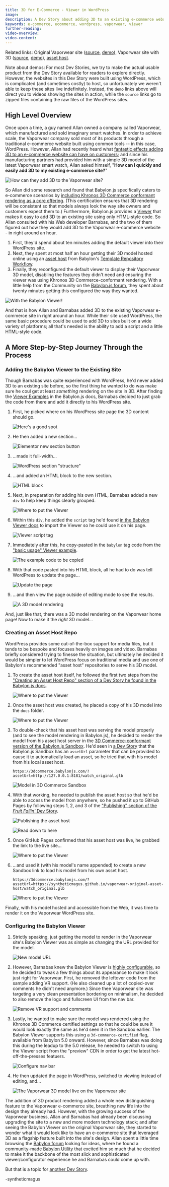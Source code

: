 ```yaml
---
title: 3D for E-Commerce - Viewer in WordPress
image:
description: A Dev Story about adding 3D to an existing e-commerce website, the fast way.
keywords: e-commerce, ecommerce, wordpress, vaporwear, viewer
further-reading:
video-overview:
video-content:
---
```


Related links:
Original Vaporwear site ([source](https://github.com/syntheticmagus/vaporwear-original-asset-host/tree/main/wp_sites_sources/vaporwear), 
[demo](https://syntheticmagus.github.io/vaporwear-original-asset-host/vaporwear_wp_original.mp4)),
Vaporwear site with 3D ([source](https://github.com/syntheticmagus/vaporwear-original-asset-host/tree/main/wp_sites_sources/vaporwear_viewer),
[demo](https://syntheticmagus.github.io/vaporwear-original-asset-host/vaporwear_wp_with_viewer.mp4)),
[asset host](https://github.com/syntheticmagus/vaporwear-original-asset-host/).

Note about demos: For most Dev Stories, we try to make the actual usable
product from the Dev Story available for readers to explore directly. 
However, the websites in this Dev Story were built using WordPress, which 
is complicated (and sometimes costly) to host, so unfortunately we weren't 
able to keep these sites live indefinitely. Instead, the `demo` links 
above will direct you to videos showing the sites in action, while the 
`source` links go to zipped files containing the raw files of the 
WordPress sites.

## High Level Overview

Once upon a time, a guy named Allan owned a company called Vaporwear, which
manufactured and sold imaginary smart watches. In order to achieve scale,
the Vaporwear company sold most of its products through a traditional 
e-commerce website built using common tools -- in this case, WordPress. 
However, Allan had recently heard what 
[fantastic effects adding 3D to an e-commerce website can have on customers](https://www.zdnet.com/article/2021-is-the-year-that-3d-and-augmented-reality-for-commerce-cashes-in/);
and since his manufacturing partners had provided him with a simple 3D 
model of the latest Vaporwear smart watch, Allan asked himself, "**How can 
I quickly and easily add 3D to my existing e-commerce site?**"

![How can they add 3D to the Vaporwear site?](/img/devStories/vaporwearViewer/vaporwear_viewer_question.png)

So Allan did some research and found that Babylon.js specifically 
caters to e-commerce scenarios by 
[including Khronos 3D Commerce conformant rendering as a core offering](https://doc.babylonjs.com/divingDeeper/3D_commerce_certif).
(This certification ensures that 3D rendering will be consistent so that 
models always look the way site owners and customers expect them to.) 
Furthermore, Babylon.js provides a 
[Viewer](https://doc.babylonjs.com/extensions/babylonViewer) that makes it
easy to add 3D to an existing site using only HTML-style code. So Allan 
consulted with his Web developer Barnabas, and the two of them figured out
how they would add 3D to the Vaporwear e-commerce website - in right around
an hour.

1.	First, they'd spend about ten minutes adding the default viewer into 
    their WordPress site.
1.	Next, they spent at most half an hour getting their 3D model hosted
    online using an 
    [asset host](https://github.com/BabylonJS/asset-host-template) 
    from Babylon's 
    [Template Repository Workflow](https://doc.babylonjs.com/toolsAndResources/templateRepositories#the-template-repository-workflow).
1.	Finally, they reconfigured the default viewer to display their Vaporwear
    3D model, disabling the features they didn't need and ensuring the 
    viewer was using Khronos 3D Commerce-conformant rendering. With a 
    little help from the Community on the
    [Babylon.js forum](https://forum.babylonjs.com/questions),
    they spent about twenty minutes getting this configured the way they 
    wanted.

![With the Babylon Viewer!](/img/devStories/vaporwearViewer/vaporwear_viewer_answer.png)

And that is how Allan and Barnabas added 3D to the existing Vaporwear 
e-commerce site in right around an hour. While their site used WordPress,
the same basic procedure could be used to add 3D to sites built on a wide
variety of platforms; all that's needed is the ability to add a script and
a little HTML-style code.

## A More Step-by-Step Journey Through the Process

### Adding the Babylon Viewer to the Existing Site

Though Barnabas was quite experienced with WordPress, he'd never added 3D
to an existing site before, so the first thing he wanted to do was make 
sure he coul get at least *something* rendering on the site in 3D. After 
finding the
[Viewer Examples](https://doc.babylonjs.com/extensions/babylonViewer/viewerExamples#basic-usage)
in the Babylon.js docs, Barnabas decided to just grab the code from there 
and add it directly to his WordPress site.

1.  First, he picked where on his WordPress site page the 3D content 
    should go.

    ![Here's a good spot](/img/devStories/vaporwearViewer/01_deciding_where.png)
1.  He then added a new section...

    ![Elementor new section button](/img/devStories/vaporwearViewer/03_new_section.png)
1.  ...made it full-width...

    ![WordPress section "structure"](/img/devStories/vaporwearViewer/04_structure.png!500)
1.  ...and added an HTML block to the new section.

    ![HTML block](/img/devStories/vaporwearViewer/05_html_block.png)
1.  Next, in preparation for adding his own HTML, Barnabas added a new
    `div` to help keep things clearly grouped.

    ![Where to put the Viewer](/img/devStories/vaporwearViewer/06_div.png)
1.  Within this `div`, he added the `script` tag he'd found 
    [in the Babylon Viewer docs](https://doc.babylonjs.com/extensions/babylonViewer#display-3d-models-on-your-webpage) 
    to import the Viewer so he could use it on his page.

    ![Viewer script tag](/img/devStories/vaporwearViewer/07_script.png)
1.  Immediately after this, he copy-pasted in the `babylon` tag code
    from the 
    ["basic usage" Viewer example](https://github.com/BabylonJS/Babylon.js/tree/master/packages/tools/viewer/public/basicExample.html#L18-L31).

    ![The example code to be copied](/img/devStories/vaporwearViewer/08_copy-paste.png)
1.  With that code pasted into his HTML block, all he had to do was tell
    WordPress to update the page...

    ![Update the page](/img/devStories/vaporwearViewer/09_update.png)
1.  ...and then view the page outside of editing mode to see the results.

    ![A 3D model rendering](/img/devStories/vaporwearViewer/10_first_render.png)

And, just like that, there was a 3D model rendering on the Vaporwear home
page! Now to make it the *right* 3D model...

### Creating an Asset Host Repo

WordPress provides some out-of-the-box support for media files, but it 
tends to be bespoke and focuses heavily on images and video. Barnabas 
briefly considered trying to finesse the situation, but ultimately he 
decided it would be simpler to let WordPress focus on traditional media 
and use one of Babylon's recommended "asset host" repositories to serve 
his 3D model.

1.  To create the asset host itself, he followed the first two steps
    from the 
    ["Creating an Asset Host Repo" section of a Dev Story he found in the Babylon.js docs](https://doc.babylonjs.com/guidedLearning/devStories/fruitFalling#creating-an-asset-host-repo).
    
    ![Where to put the Viewer](/img/devStories/vaporwearViewer/11_create_asset_host.png)
1.  Once the asset host was created, he placed a copy of his 3D model 
    into the `docs` folder.

    ![Where to put the Viewer](/img/devStories/vaporwearViewer/12_docs_folder.png)
1.  To double-check that his asset host was serving the model properly 
    (and to see the model rendering in Babylon.js), he decided to render
    the model from his asset host server in the 
    [3D Commerce-conformant version of the Babylon.js Sandbox](https://3dcommerce.babylonjs.com/). 
    He'd seen in 
    [a Dev Story](#creating-an-asset-host-repo) 
    that the Babylon.js Sandbox has an `assetUrl` parameter that can be 
    provided to cause it to automatically load an asset, so he tried that 
    with his model from his local asset host.
    
    ```
    https://3dcommerce.babylonjs.com/?assetUrl=http://127.0.0.1:8181/watch_original.glb
    ```

    ![Model in 3D Commerce Sandbox](/img/devStories/vaporwearViewer/13_sandbox_from_local.png)
1.  With that working, he needed to publish the asset host so that he'd
    be able to access the model from anywhere, so he pushed it up to 
    GitHub Pages by following steps 1, 2, and 3 of the 
    ["Publishing" section of the *Fruit Fallin'* Dev Story](https://doc.babylonjs.com/guidedLearning/devStories/fruitFalling#publishing-the-test-app-on-github-pages).

    ![Publishing the asset host](/img/devStories/vaporwearViewer/14_github_pages_start.png)

    ![Read down to here](/img/devStories/vaporwearViewer/15_github_pages_stop.png)
1.  Once GitHub Pages confirmed that his asset host was live, he grabbed 
    the link to the live site...

    ![Where to put the Viewer](/img/devStories/vaporwearViewer/16_github_pages_link.png)
1.  ...and used it (with his model's name appended) to create a new 
    Sandbox link to load his model from his own asset host.

    ```
    https://3dcommerce.babylonjs.com/?assetUrl=https://syntheticmagus.github.io/vaporwear-original-asset-host/watch_original.glb
    ```

    ![Where to put the Viewer](/img/devStories/vaporwearViewer/17_sandbox_from_web.png)

Finally, with his model hosted and accessible from the Web, it was time
to render it on the Vaporwear WordPress site.

### Configuring the Babylon Viewer

1.  Strictly speaking, just getting the model to render in the Vaporwear
    site's Babylon Viewer was as simple as changing the URL provided
    for the model.

    ![New model URL](/img/devStories/vaporwearViewer/18_new_model_url.png)
1.  However, Barnabas knew the Babylon Viewer is 
    [highly configurable](https://doc.babylonjs.com/extensions/babylonViewer/configuringViewer),
    so he decided to tweak a few things about its appearance to make it
    look just right for Vaporwear. First, he removed the leftover code
    from the sample adding VR support. (He also cleaned up a lot of 
    copied-over comments he didn't need anymore.) Since thee Vaporwear 
    site was targeting a very clean presentation bordering on minimalism, 
    he decided to also remove the logo and fullscreen UI from the nav bar.

    ![Remove VR support and comments](/img/devStories/vaporwearViewer/19_delete_vr_and_comments.png)
1.  Lastly, he wanted to make sure the model was rendered using the 
    Khronos 3D Commerce certified settings so that he could be sure it 
    would look exactly the same as he'd seen it in the Sandbox earlier.
    The Babylon Viewer supports this using a `3d-commerce-certified` flag,
    available from Babylon 5.0 onward. However, since Barnabas was doing 
    this during the leadup to the 5.0 release, he needed to switch to 
    using the Viewer script from the "preview" CDN in order to get the
    latest hot-off-the-presses featuers.

    ![Configure nav bar](/img/devStories/vaporwearViewer/20_change_params.png)
1.  He then updated the page in WordPress, switched to viewing instead of 
    editing, and...

    ![The Vaporwear 3D model live on the Vaporwear site](/img/devStories/vaporwearViewer/21_result.png)

The addition of 3D product rendering added a whole new distinguishing 
feature to the Vaporwear e-commerce site, breathing new life into the
design they already had. However, with the growing success of the 
Vaporwear business, Allan and Barnabas had already been discussing 
upgrading the site to a new and more modern technology stack; and after
seeing the Babylon Viewer on the original Vaporwear site, they started
to wonder what it would look like to have an e-commerce site that 
leveraged 3D as a flagship feature built into the site's design. Allan
spent a little time browsing the 
[Babylon forum](https://forum.babylonjs.com/) 
looking for ideas, where he found a community-made 
[Babylon Utility](https://doc.babylonjs.com/guidedLearning/devStories/showroomCamera)
that excited him so much that he decided to make it the backbone of 
the most slick and sophisticated viewer/configurator experience he and
Barnabas could come up with.

But that is a topic for [another Dev Story](https://doc.babylonjs.com/guidedLearning/devStories/vaporwearConfigurator).

-syntheticmagus
